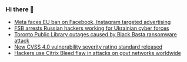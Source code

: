 ### Hi there 👋

<!--START_SECTION:feed-->
* [Meta faces EU ban on Facebook, Instagram targeted advertising](https://www.bleepingcomputer.com/news/technology/meta-faces-eu-ban-on-facebook-instagram-targeted-advertising/)
* [FSB arrests Russian hackers working for Ukrainian cyber forces](https://www.bleepingcomputer.com/news/legal/fsb-arrests-russian-hackers-working-for-ukrainian-cyber-forces/)
* [Toronto Public Library outages caused by Black Basta ransomware attack](https://www.bleepingcomputer.com/news/security/toronto-public-library-outages-caused-by-black-basta-ransomware-attack/)
* [New CVSS 4.0 vulnerability severity rating standard released](https://www.bleepingcomputer.com/news/security/new-cvss-40-vulnerability-severity-rating-standard-released/)
* [Hackers use Citrix Bleed flaw in attacks on govt networks worldwide](https://www.bleepingcomputer.com/news/security/hackers-use-citrix-bleed-flaw-in-attacks-on-govt-networks-worldwide/)
<!--END_SECTION:feed-->

<!--
**frankenk/frankenk** is a ✨ _special_ ✨ repository because its `README.md` (this file) appears on your GitHub profile.

Here are some ideas to get you started:

- 🔭 I’m currently working on ...
- 🌱 I’m currently learning ...
- 👯 I’m looking to collaborate on ...
- 🤔 I’m looking for help with ...
- 💬 Ask me about ...
- 📫 How to reach me: ...
- 😄 Pronouns: ...
- ⚡ Fun fact: ...
-->



